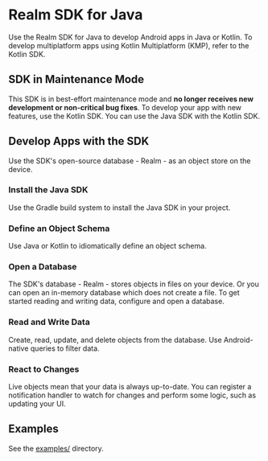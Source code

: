 # Realm SDK for Java
Use the Realm SDK for Java to develop Android apps in Java or Kotlin.
To develop multiplatform apps using Kotlin Multiplatform (KMP), refer to the
Kotlin SDK.

## SDK in Maintenance Mode
This SDK is in best-effort maintenance mode and **no longer receives
new development or non-critical bug fixes**. To develop your app with new
features, use the Kotlin SDK. You can use the Java SDK with the Kotlin SDK.

## Develop Apps with the SDK
Use the SDK's open-source database - Realm - as an object store on the device.

### Install the Java SDK
Use the Gradle build system to
install the Java SDK in your project.

### Define an Object Schema
Use Java or Kotlin to idiomatically define an object schema.

### Open a Database
The SDK's database - Realm - stores objects in files on your device.
Or you can open an in-memory database which does not create a file.
To get started reading and writing data,
configure and open a database.

### Read and Write Data
Create, read, update, and
delete objects from the database.
Use Android-native queries to filter data.

### React to Changes
Live objects mean that your data is always up-to-date.
You can register a notification handler to watch for changes and perform some
logic, such as updating your UI.

## Examples

See the [examples/](examples/) directory.

